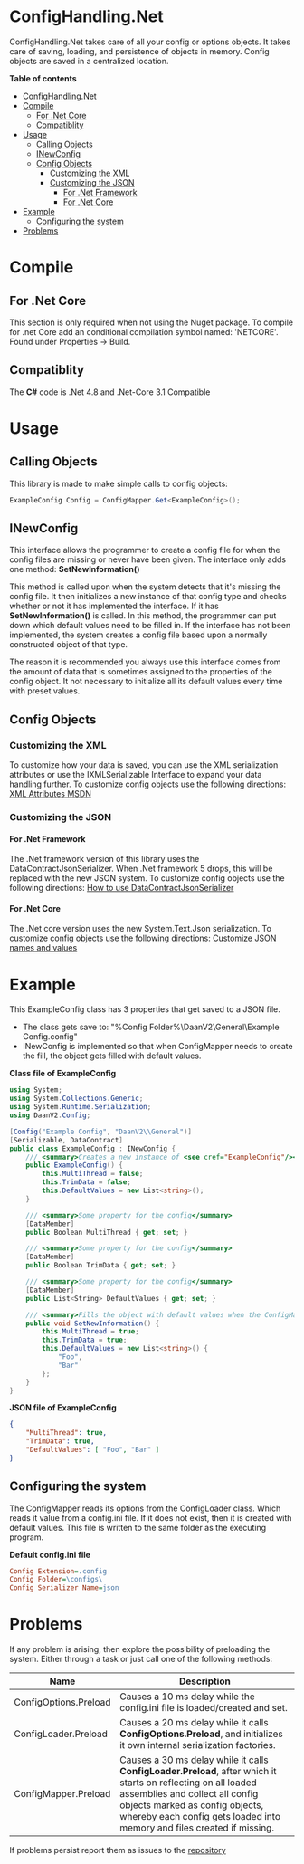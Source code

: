 # ConfigHandling.Net

ConfigHandling.Net takes care of all your config or options objects.
It takes care of saving, loading, and persistence of objects in memory.
Config objects are saved in a centralized location.

**Table of contents**
- [ConfigHandling.Net](#confighandlingnet)
- [Compile](#compile)
  - [For .Net Core](#for-net-core)
  - [Compatiblity](#compatiblity)
- [Usage](#usage)
  - [Calling Objects](#calling-objects)
  - [INewConfig](#inewconfig)
  - [Config Objects](#config-objects)
    - [Customizing the XML](#customizing-the-xml)
    - [Customizing the JSON](#customizing-the-json)
      - [For .Net Framework](#for-net-framework)
      - [For .Net Core](#for-net-core-1)
- [Example](#example)
  - [Configuring the system](#configuring-the-system)
- [Problems](#problems)
     
# Compile

## For .Net Core

This section is only required when not using the Nuget package. To compile for .net Core add an conditional compilation symbol named: 'NETCORE'.  
Found under Properties -> Build.

## Compatiblity

The **C#** code is .Net 4.8 and .Net-Core 3.1 Compatible

# Usage

## Calling Objects

This library is made to make simple calls to config objects:

```csharp
ExampleConfig Config = ConfigMapper.Get<ExampleConfig>();
```

## INewConfig

This interface allows the programmer to create a config file for when the config files are missing or never have been given. The interface only adds one method: **SetNewInformation()**

This method is called upon when the system detects that it's missing the config file. It then initializes a new instance of that config type and checks whether or not it has implemented the interface. If it has **SetNewInformation()** is called. In this method, the programmer can put down which default values need to be filled in. If the interface has not been implemented, the system creates a config file based upon a normally constructed object of that type.

The reason it is recommended you always use this interface comes from the amount of data that is sometimes assigned to the properties of the config object.
It not necessary to initialize all its default values every time with preset values.

## Config Objects

### Customizing the XML
To customize how your data is saved, you can use the XML serialization attributes or use the IXMLSerializable Interface to expand your data handling further.
To customize config objects use the following directions: [XML Attributes MSDN](https://docs.microsoft.com/en-us/dotnet/standard/serialization/controlling-xml-serialization-using-attributes)

### Customizing the JSON

#### For .Net Framework
The .Net framework version of this library uses the DataContractJsonSerializer. When .Net framework 5 drops, this will be replaced with the new JSON system.
To customize config objects use the following directions: [How to use DataContractJsonSerializer](https://docs.microsoft.com/en-us/dotnet/framework/wcf/feature-details/how-to-serialize-and-deserialize-json-data)

#### For .Net Core
The .Net core version uses the new System.Text.Json serialization. To customize config objects use the following directions: [Customize JSON names and values](https://docs.microsoft.com/en-us/dotnet/standard/serialization/system-text-json-how-to?view=netcore-3.1#customize-json-names-and-values)

# Example

This ExampleConfig class has 3 properties that get saved to a JSON file.
* The class gets save to: "%Config Folder%\DaanV2\General\Example Config.config"
* INewConfig is implemented so that when ConfigMapper needs to create the fill, the object gets filled with default values.

**Class file of ExampleConfig**
```cs
using System;
using System.Collections.Generic;
using System.Runtime.Serialization;
using DaanV2.Config;

[Config("Example Config", "DaanV2\\General")]
[Serializable, DataContract]
public class ExampleConfig : INewConfig {
    /// <summary>Creates a new instance of <see cref="ExampleConfig"/></summary>
    public ExampleConfig() {
        this.MultiThread = false;
        this.TrimData = false;
        this.DefaultValues = new List<string>();
    }

    /// <summary>Some property for the config</summary>
    [DataMember]
    public Boolean MultiThread { get; set; }

    /// <summary>Some property for the config</summary>
    [DataMember]
    public Boolean TrimData { get; set; }

    /// <summary>Some property for the config</summary>
    [DataMember]
    public List<String> DefaultValues { get; set; }

    /// <summary>Fills the object with default values when the ConfigMapper cannot find the file containing the data</summary>
    public void SetNewInformation() {
        this.MultiThread = true;
        this.TrimData = true;
        this.DefaultValues = new List<string>() {
            "Foo",
            "Bar"
        };
    }
}
```

**JSON file of ExampleConfig**
```JSON
{
    "MultiThread": true,
    "TrimData": true,
    "DefaultValues": [ "Foo", "Bar" ]
}
```

## Configuring the system
The ConfigMapper reads its options from the ConfigLoader class. Which reads it value from a config.ini file.
If it does not exist, then it is created with default values. This file is written to the same folder as the executing program.

**Default config.ini file**
```ini
Config Extension=.config
Config Folder=\configs\
Config Serializer Name=json
```

# Problems

If any problem is arising, then explore the possibility of preloading the system. Either through a task or just call one of the following methods:

|Name|Description|
|---|---|
|ConfigOptions.Preload|Causes a 10 ms delay while the config.ini file is loaded/created and set.|
|ConfigLoader.Preload|Causes a 20 ms delay while it calls **ConfigOptions.Preload**, and initializes it own internal serialization factories.|
|ConfigMapper.Preload|Causes a 30 ms delay while it calls **ConfigLoader.Preload**, after which it starts on reflecting on all loaded assemblies and collect all config objects marked as config objects, whereby each config gets loaded into memory and files created if missing.|

If problems persist report them as issues to the [repository](https://github.com/DaanV2/Config-Handling.Net)
